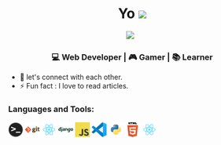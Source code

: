 <div align="center">
  <h1> Yo <img src="https://media.tenor.com/KxSiaeWUXXAAAAAi/raised-hand-people.gif" width="25px"></h1>
</div>
 
<p align='center'> 
<a href="https://www.linkedin.com/in/vijay-modi"><img height="30" src="https://raw.githubusercontent.com/trinwin/trinwin/master/icons/linkedin.png?raw=true"></a>&nbsp;&nbsp;

<div align="center" style>
    <h3> 💻 Web Developer | 🎮 Gamer | 📚 Learner </h3> 
</div>

- 🤝 let's connect with each other.
- ⚡ Fun fact : I love to read articles.

### Languages and Tools:

<code><img height="30" src="https://raw.githubusercontent.com/github/explore/80688e429a7d4ef2fca1e82350fe8e3517d3494d/topics/terminal/terminal.png"></code>
<code><img height="30" src="https://raw.githubusercontent.com/github/explore/80688e429a7d4ef2fca1e82350fe8e3517d3494d/topics/git/git.png"></code>
<code><img height="30" src="https://raw.githubusercontent.com/github/explore/80688e429a7d4ef2fca1e82350fe8e3517d3494d/topics/react/react.png"></code>
<code><img height="30" src="https://raw.githubusercontent.com/github/explore/78df643247d429f6cc873026c0622819ad797942/topics/django/django.png"></code>
<code><img height="30" src="https://raw.githubusercontent.com/github/explore/80688e429a7d4ef2fca1e82350fe8e3517d3494d/topics/javascript/javascript.png"></code>
<code><img height="30" src="https://raw.githubusercontent.com/github/explore/80688e429a7d4ef2fca1e82350fe8e3517d3494d/topics/visual-studio-code/visual-studio-code.png"></code>
<code><img height="30" src="https://raw.githubusercontent.com/github/explore/78df643247d429f6cc873026c0622819ad797942/topics/python/python.png"></code>
<code><img height="30" src="https://raw.githubusercontent.com/github/explore/80688e429a7d4ef2fca1e82350fe8e3517d3494d/topics/html/html.png"></code>
<code><img height="30" src="https://raw.githubusercontent.com/github/explore/80688e429a7d4ef2fca1e82350fe8e3517d3494d/topics/react-native/react-native.png"></code>

